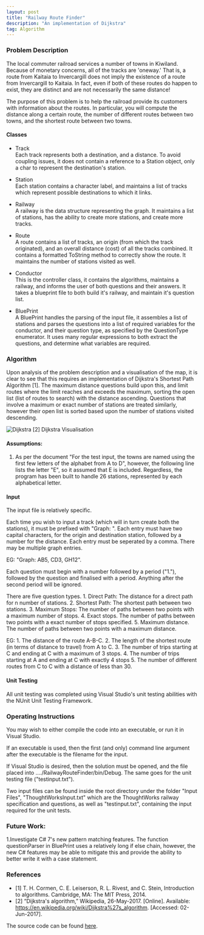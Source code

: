 ```yaml
---
layout: post
title: "Railway Route Finder"
description: "An implementation of Dijkstra"
tag: Algorithm
---
```


### Problem Description
The local commuter railroad services a number of towns in Kiwiland. Because of monetary concerns, all of the tracks are 'one­way.' That is, a route from Kaitaia to Invercargill does not imply the existence of a route from Invercargill to Kaitaia. In fact, even if both of these routes do happen to exist, they are distinct and are not necessarily the same distance!

The purpose of this problem is to help the railroad provide its customers with information about the routes. In particular, you will compute the distance along a certain route, the number of different routes between two towns, and the shortest route between two towns.

#### Classes

- Track  
  Each track represents both a destination, and a distance. To avoid coupling issues, it does not contain a reference to a Station object, only a char to represent the destination's station.

- Station  
  Each station contains a character label, and maintains a list of tracks which represent possible destinations to which it links.

- Railway  
  A railway is the data structure representing the graph. It maintains a list of stations, has the ability to create more stations, and create more tracks.

- Route  
  A route contains a list of tracks, an origin (from which the track originated), and an overall distance (cost) of all the tracks combined. It contains a formatted ToString method to correctly show the route. It maintains the number of stations visited as well.

- Conductor  
  This is the controller class, it contains the algorithms, maintains a railway, and informs the user of both questions and their answers. It takes a blueprint file to both build it's railway, and maintain it's question list.

- BluePrint  
  A BluePrint handles the parsing of the input file, it assembles a list of stations and parses the questions into a list of required variables for the conductor, and their question type, as specified by the QuestionType enumerator. It uses many regular expressions to both extract the questions, and determine what variables are required.

### Algorithm
Upon analysis of the problem description and a visualisation of the map, it is clear to see that this requires an implementation of Dijkstra's Shortest Path Algorithm [1]. The maximum distance questions build upon this, and limit routes where the limit reaches and exceeds the maximum, sorting the open list (list of routes to search) with the distance ascending. Questions that involve a maximum or exact number of stations are treated similarly, however their open list is sorted based upon the number of stations visited descending.

![Dijkstra](https://upload.wikimedia.org/wikipedia/commons/5/57/Dijkstra_Animation.gif)
[2] Dijkstra Visualisation

#### Assumptions:

1. As per the document
	"For the test input, the towns are named using the first few letters of the alphabet from A to D", however, the following line lists the letter "E", so it assumed that E is included. Regardless, the program has been built to handle 26 stations, represented by each alphabetical letter.

#### Input
The input file is relatively specific.

Each time you wish to input a track (which will in turn create both the stations), it must be prefixed with "Graph: ". Each entry must have two capital characters, for the origin and destination station, followed by a number for the distance. Each entry must be seperated by a comma. There may be multiple graph entries.

EG: "Graph: AB5, CD3, GH12".

Each question must begin with a number followed by a period ("1."), followed by the question and finalised with a period. Anything after the second period will be ignored.

There are five question types.
	1. Direct Path: The distance for a direct path for n number of stations.
	2. Shortest Path: The shortest path between two stations.
	3. Maximum Stops: The number of paths between two points with a maximum number of stops.
	4. Exact stops. The number of paths between two points with a exact number of stops specified.
	5. Maximum distance. The number of paths between two points with a maximum distance.

EG:
	1. The distance of the route A-B-C.
	2. The length of the shortest route (in terms of distance to travel) from A to C.
	3. The number of trips starting at C and ending at C with a maximum of 3 stops.
	4. The number of trips starting at A and ending at C with exactly 4 stops
	5. The number of different routes from C to C with a distance of less than 30.  

#### Unit Testing
All unit testing was completed using Visual Studio's unit testing abilities with the NUnit Unit Testing Framework.

### Operating Instructions
You may wish to either compile the code into an executable, or run it in Visual Studio.

If an executable is used, then the first (and only) command line argument after the executable is the filename for the input.

If Visual Studio is desired, then the solution must be opened, and the file placed into ..../RailwayRouteFinder/bin/Debug. The same goes for the unit testing file ("testinput.txt").

Two input files can be found inside the root directory under the folder "Input Files", "ThoughtWorksInput.txt" which are the ThoughtWorks railway specification and questions, as well as "testinput.txt", containing the input required for the unit tests.

### Future Work:
1.Investigate C# 7's new pattern matching features. The function questionParser in BluePrint uses a relatively long if else chain, however, the new C# features may be able to mitigate this and provide the ability to better write it with a case statement.

### References
- [1] T. H. Cormen, C. E. Leiserson, R. L. Rivest, and C. Stein, Introduction to algorithms. Cambridge, MA: The MIT Press, 2014.
- [2] “Dijkstra's algorithm,” Wikipedia, 26-May-2017. [Online]. Available: https://en.wikipedia.org/wiki/Dijkstra%27s_algorithm. [Accessed: 02-Jun-2017].

The source code can be found [here](https://github.com/Foxh0und/railwayroutefinder).
